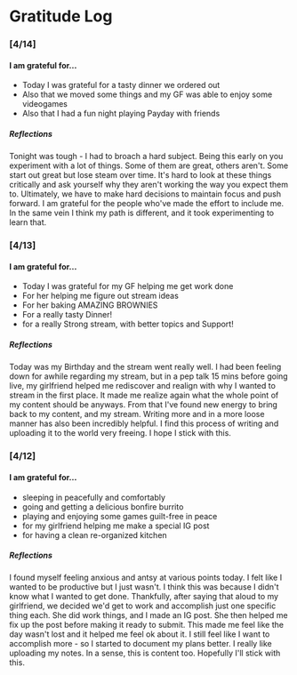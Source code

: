 # __Gratitude Log__

### [4/14]

#### I am grateful for...
 - Today I was grateful for a tasty dinner we ordered out
 - Also that we moved some things and my GF was able to enjoy some videogames
 - Also that I had a fun night playing Payday with friends

##### Reflections
Tonight was tough - I had to broach a hard subject.  Being this early on you experiment with a lot of things.  Some of them are great, others aren't.  Some start out great but lose steam over time.  It's hard to look at these things critically and ask yourself why they aren't working the way you expect them to.  Ultimately, we have to make hard decisions to maintain focus and push forward.  I am grateful for the people who've made the effort to include me.  In the same vein I think my path is different, and it took experimenting to learn that.

### [4/13]

#### I am grateful for...
 - Today I was grateful for my GF helping me get work done
 - For her helping me figure out stream ideas
 - For her baking AMAZING BROWNIES
 - For a really tasty Dinner!
 - for a really Strong stream, with better topics and Support!

##### Reflections

Today was my Birthday and the stream went really well.  I had been feeling down for awhile regarding my stream, but in a pep talk 15 mins before going live, my girlfriend helped me rediscover and realign with why I wanted to stream in the first place.  It made me realize again what the whole point of my content should be anyways.  From that I've found new energy to bring back to my content, and my stream.  Writing more and in a more loose manner has also been incredibly helpful.  I find this process of writing and uploading it to the world very freeing.  I hope I stick with this.

### [4/12]

#### I am grateful for...
 - sleeping in peacefully and comfortably
 - going and getting a delicious bonfire burrito
 - playing and enjoying some games guilt-free in peace
 - for my girlfriend helping me make a special IG post
 - for having a clean re-organized kitchen

##### Reflections

I found myself feeling anxious and antsy at various points today.  I felt like I wanted to be productive but I just wasn't.  I think this was because I didn't know what I wanted to get done.  Thankfully, after saying that aloud to my girlfriend, we decided we'd get to work and accomplish just one specific thing each.  She did work things, and I made an IG post.  She then helped me fix up the post before making it ready to submit.  This made me feel like the day wasn't lost and it helped me feel ok about it.  I still feel like I want to accomplish more - so I started to document my plans better.  I really like uploading my notes.  In a sense, this is content too.  Hopefully I'll stick with this.

